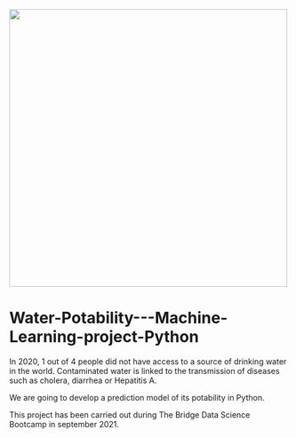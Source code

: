 <img src= "https://centralalabamawellness.org/wp-content/uploads/2020/01/a-person-getting-a-glass-of-water-from-the-tap-rather-than-drinking-bottled-water-1030x579.jpg" width="500"/>  

# Water-Potability---Machine-Learning-project-Python

In 2020, 1 out of 4 people did not have access to a source of drinking water in the world. Contaminated water is linked to the transmission of diseases such as cholera, diarrhea or Hepatitis A.

We are going to develop a prediction model of its potability in Python.

This project has been carried out during The Bridge Data Science Bootcamp in september 2021.


